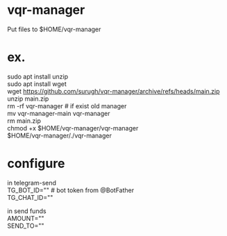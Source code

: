# vqr-manager  
Put files to $HOME/vqr-manager  
# ex.  
sudo apt install unzip  
sudo apt install wget  
wget https://github.com/surugh/vqr-manager/archive/refs/heads/main.zip  
unzip main.zip  
rm -rf vqr-manager # if exist old manager  
mv vqr-manager-main vqr-manager  
rm main.zip  
chmod +x $HOME/vqr-manager/vqr-manager    
$HOME/vqr-manager/./vqr-manager  
# configure  
in telegram-send  
TG_BOT_ID=""  # bot token from @BotFather  
TG_CHAT_ID=""  

in send funds  
AMOUNT=""  
SEND_TO=""  
